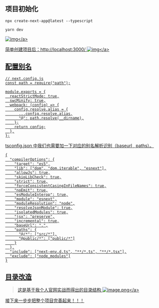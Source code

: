 ## 项目初始化
```
npx create-next-app@latest --typescript

yarn dev
```
<a data-fancybox title="img" href="https://p3-juejin.byteimg.com/tos-cn-i-k3u1fbpfcp/2ca229b1cd2e482db50c3ad2b1f17607~tplv-k3u1fbpfcp-zoom-in-crop-mark:3024:0:0:0.awebp?">![img](https://p3-juejin.byteimg.com/tos-cn-i-k3u1fbpfcp/2ca229b1cd2e482db50c3ad2b1f17607~tplv-k3u1fbpfcp-zoom-in-crop-mark:3024:0:0:0.awebp?)</a>

简单创建项目后：http://localhost:3000/
<a data-fancybox title="img" href="https://p6-juejin.byteimg.com/tos-cn-i-k3u1fbpfcp/7c6dd46370f74343863096a10741d4d6~tplv-k3u1fbpfcp-watermark.image?">![img](https://p6-juejin.byteimg.com/tos-cn-i-k3u1fbpfcp/7c6dd46370f74343863096a10741d4d6~tplv-k3u1fbpfcp-watermark.image?)</a>

## 配置别名
```
// next.config.js
const path = require("path");

module.exports = {
  reactStrictMode: true,
  swcMinify: true,
  webpack: (config) => {
    config.resolve.alias = {
      ...config.resolve.alias,
      "@": path.resolve(__dirname),
    };
    return config;
  },
};
```
tsconfig.json 中我们也需要加一下对应的别名解析识别（baseurl , paths）。
```
{
  "compilerOptions": {
    "target": "es5",
    "lib": ["dom", "dom.iterable", "esnext"],
    "allowJs": true,
    "skipLibCheck": true,
    "strict": true,
    "forceConsistentCasingInFileNames": true,
    "noEmit": true,
    "esModuleInterop": true,
    "module": "esnext",
    "moduleResolution": "node",
    "resolveJsonModule": true,
    "isolatedModules": true,
    "jsx": "preserve",
    "incremental": true,
    "baseUrl": ".",
    "paths": {
      "@/*": ["src/*"],
      "@public/*": ["public/*"]
    }
  },
  "include": ["next-env.d.ts", "**/*.ts", "**/*.tsx"],
  "exclude": ["node_modules"]
}
```

## 目录改造
>这是基于我个人官网实战而得出的目录结构
<a data-fancybox title="image.png" href="https://p1-juejin.byteimg.com/tos-cn-i-k3u1fbpfcp/e222ffaa9b6748e3888c246d9b7c21fb~tplv-k3u1fbpfcp-watermark.image?">![image.png](https://p1-juejin.byteimg.com/tos-cn-i-k3u1fbpfcp/e222ffaa9b6748e3888c246d9b7c21fb~tplv-k3u1fbpfcp-watermark.image?)</a>

接下来一步步把整个项目完善起来！！！

